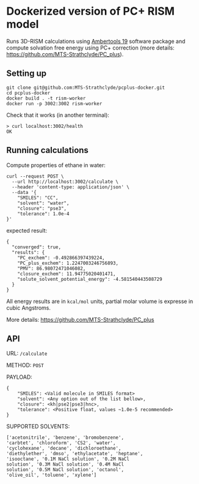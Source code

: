 # Dockerized version of PC+ RISM model

Runs 3D-RISM calculations using [Ambertools 19](https://ambermd.org/AmberTools.php) software package and compute solvation free energy using PC+ correction (more details: https://github.com/MTS-Strathclyde/PC_plus).


## Setting up

```
git clone git@github.com:MTS-Strathclyde/pcplus-docker.git
cd pcplus-docker
docker build . -t rism-worker
docker run -p 3002:3002 rism-worker
```

Check that it works (in another terminal):
```
> curl localhost:3002/health
OK
```


## Running calculations

Compute properties of ethane in water:

```
curl --request POST \
  --url http://localhost:3002/calculate \
  --header 'content-type: application/json' \
  --data '{
	"SMILES": "CC",
	"solvent": "water",
	"closure": "pse3",
	"tolerance": 1.0e-4
}'
```

expected result:
```
{
  "converged": true,
  "results": {
    "PC_exchem": -0.492866397439224,
    "PC_plus_exchem": 1.2247003246756893,
    "PMV": 86.98072471046082,
    "closure_exchem": 11.94775020401471,
    "solute_solvent_potential_energy": -4.581540443508729
  }
}
```

All energy results are in `kcal/mol` units, partial molar volume is expresse in cubic Angstroms.

More details: https://github.com/MTS-Strathclyde/PC_plus


## API

URL: `/calculate`

METHOD: `POST`

PAYLOAD:
```
{
	"SMILES": <Valid molecule in SMILES format>
	"solvent": <Any option out of the list bellow>,
	"closure": <kh|pse2|pse3|hnc>,
	"tolerance": <Positive float, values ~1.0e-5 recommended>
}
```

SUPPORTED SOLVENTS:
```
['acetonitrile', 'benzene', 'bromobenzene',
'carbtet', 'chloroform', 'CS2', 'water',
'cyclohexane', 'decane', 'dichloroethane',
'diethylether', 'dmso', 'ethylacetate', 'heptane',
'isooctane', '0.1M NaCl solution', '0.2M NaCl
solution', '0.3M NaCl solution', '0.4M NaCl
solution', '0.5M NaCl solution', 'octanol',
'olive_oil', 'toluene', 'xylene']
```




